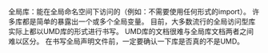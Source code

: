 全局库：能在全局命名空间下访问的（例如：不需要使用任何形式的import）。 许多库都是简单的暴露出一个或多个全局变量。 目前，大多数流行的全局访问型库实际上都以UMD库的形式进行书写。 UMD库的文档很难与全局库文档两者之间难以区分。 在书写全局声明文件前，一定要确认一下库是否真的不是UMD。